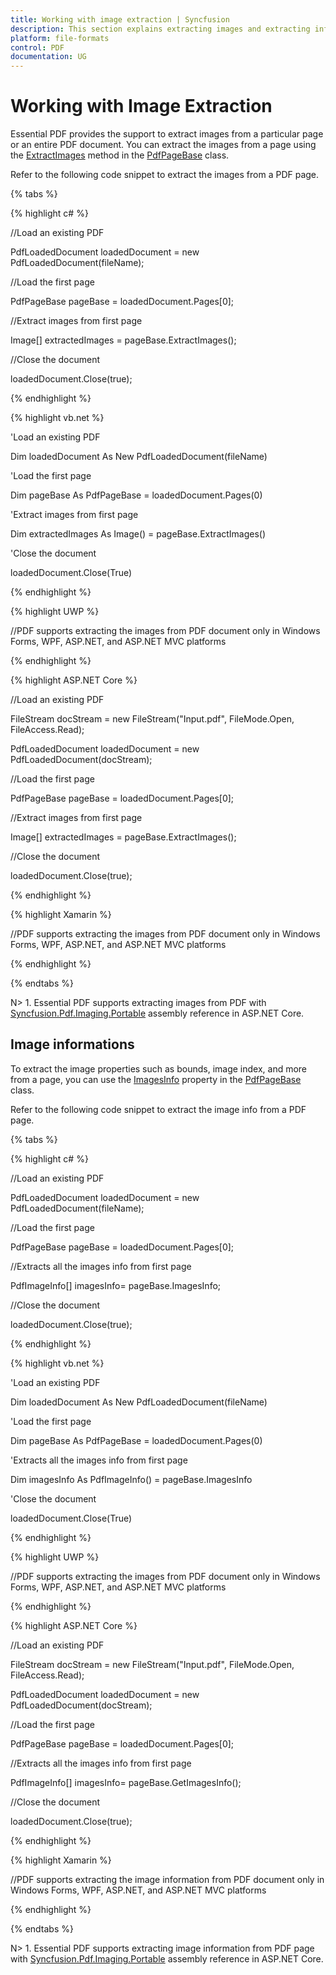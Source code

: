 ```yaml
---
title: Working with image extraction | Syncfusion
description: This section explains extracting images and extracting information about images from PDF document using Essential PDF
platform: file-formats
control: PDF
documentation: UG
---
```

# Working with Image Extraction

Essential PDF provides the support to extract images from a particular page or an entire PDF document. You can extract the images from a page using the [ExtractImages](https://help.syncfusion.com/cr/file-formats/Syncfusion.Pdf.Base~Syncfusion.Pdf.PdfPageBase~ExtractImages().html) method in the [PdfPageBase](https://help.syncfusion.com/cr/file-formats/Syncfusion.Pdf.Base~Syncfusion.Pdf.PdfPageBase.html) class.

Refer to the following code snippet to extract the images from a PDF page.

{% tabs %}  

{% highlight c# %}


//Load an existing PDF

PdfLoadedDocument loadedDocument = new PdfLoadedDocument(fileName);

//Load the first page

PdfPageBase pageBase = loadedDocument.Pages[0];

//Extract images from first page

Image[] extractedImages = pageBase.ExtractImages();

//Close the document

loadedDocument.Close(true);





{% endhighlight %}

{% highlight vb.net %}


'Load an existing PDF

Dim loadedDocument As New PdfLoadedDocument(fileName)

'Load the first page

Dim pageBase As PdfPageBase = loadedDocument.Pages(0)

'Extract images from first page

Dim extractedImages As Image() = pageBase.ExtractImages()

'Close the document

loadedDocument.Close(True)





{% endhighlight %}

{% highlight UWP %}

//PDF supports extracting the images from PDF document only in Windows Forms, WPF, ASP.NET, and ASP.NET MVC platforms

{% endhighlight %}

{% highlight ASP.NET Core %}


//Load an existing PDF

FileStream docStream = new FileStream("Input.pdf", FileMode.Open, FileAccess.Read);

PdfLoadedDocument loadedDocument = new PdfLoadedDocument(docStream);

//Load the first page

PdfPageBase pageBase = loadedDocument.Pages[0];

//Extract images from first page

Image[] extractedImages = pageBase.ExtractImages();

//Close the document

loadedDocument.Close(true);





{% endhighlight %}

{% highlight Xamarin %}

//PDF supports extracting the images from PDF document only in Windows Forms, WPF, ASP.NET, and ASP.NET MVC platforms

{% endhighlight %}

{% endtabs %}  

N> 1. Essential PDF supports extracting images from PDF with [Syncfusion.Pdf.Imaging.Portable](https://www.nuget.org/packages/Syncfusion.Pdf.Imaging.Net.Core) assembly reference in ASP.NET Core.


## Image informations

To extract the image properties such as bounds, image index, and more from a page, you can use the [ImagesInfo](https://help.syncfusion.com/cr/file-formats/Syncfusion.Pdf.Base~Syncfusion.Pdf.PdfPageBase~ImagesInfo.html) property in the [PdfPageBase](https://help.syncfusion.com/cr/file-formats/Syncfusion.Pdf.Base~Syncfusion.Pdf.PdfPageBase.html) class.

Refer to the following code snippet to extract the image info from a PDF page.

{% tabs %}  

{% highlight c# %}


//Load an existing PDF

PdfLoadedDocument loadedDocument = new PdfLoadedDocument(fileName);

//Load the first page

PdfPageBase pageBase = loadedDocument.Pages[0];

//Extracts all the images info from first page

PdfImageInfo[] imagesInfo= pageBase.ImagesInfo;

//Close the document

loadedDocument.Close(true);



{% endhighlight %}

{% highlight vb.net %}


'Load an existing PDF

Dim loadedDocument As New PdfLoadedDocument(fileName)

'Load the first page

Dim pageBase As PdfPageBase = loadedDocument.Pages(0)

'Extracts all the images info from first page

Dim imagesInfo As PdfImageInfo() = pageBase.ImagesInfo

'Close the document

loadedDocument.Close(True)



{% endhighlight %}

{% highlight UWP %}

//PDF supports extracting the images from PDF document only in Windows Forms, WPF, ASP.NET, and ASP.NET MVC platforms

{% endhighlight %}

{% highlight ASP.NET Core %}


//Load an existing PDF

FileStream docStream = new FileStream("Input.pdf", FileMode.Open, FileAccess.Read);

PdfLoadedDocument loadedDocument = new PdfLoadedDocument(docStream);

//Load the first page

PdfPageBase pageBase = loadedDocument.Pages[0];

//Extracts all the images info from first page

PdfImageInfo[] imagesInfo= pageBase.GetImagesInfo();

//Close the document

loadedDocument.Close(true);



{% endhighlight %}

{% highlight Xamarin %}

//PDF supports extracting the image information from PDF document only in Windows Forms, WPF, ASP.NET, and ASP.NET MVC platforms

{% endhighlight %}

{% endtabs %}

N> 1. Essential PDF supports extracting image information from PDF page with [Syncfusion.Pdf.Imaging.Portable](https://www.nuget.org/packages/Syncfusion.Pdf.Imaging.Net.Core) assembly reference in ASP.NET Core.